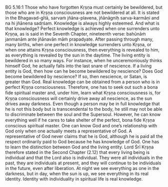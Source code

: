 BG 5.16:1	Those who have forgotten Kṛṣṇa must certainly be bewildered, but those who are in Kṛṣṇa consciousness are not bewildered at all. It is stated in the Bhagavad-gītā, sarvaṁ jñāna-plavena, jñānāgniḥ sarva-karmāṇi and na hi jñānena sadṛśam. Knowledge is always highly esteemed. And what is that knowledge? Perfect knowledge is achieved when one surrenders unto Kṛṣṇa, as is said in the Seventh Chapter, nineteenth verse: bahūnāṁ janmanām ante jñānavān māṁ prapadyate. After passing through many, many births, when one perfect in knowledge surrenders unto Kṛṣṇa, or when one attains Kṛṣṇa consciousness, then everything is revealed to him, as everything is revealed by the sun in the daytime. The living entity is bewildered in so many ways. For instance, when he unceremoniously thinks himself God, he actually falls into the last snare of nescience. If a living entity is God, then how can he become bewildered by nescience? Does God become bewildered by nescience? If so, then nescience, or Satan, is greater than God. Real knowledge can be obtained from a person who is in perfect Kṛṣṇa consciousness. Therefore, one has to seek out such a bona ﬁde spiritual master and, under him, learn what Kṛṣṇa consciousness is, for Kṛṣṇa consciousness will certainly drive away all nescience, as the sun drives away darkness. Even though a person may be in full knowledge that he is not this body but is transcendental to the body, he still may not be able to discriminate between the soul and the Supersoul. However, he can know everything well if he cares to take shelter of the perfect, bona ﬁde Kṛṣṇa conscious spiritual master. One can know God and one’s relationship with God only when one actually meets a representative of God. A representative of God never claims that he is God, although he is paid all the respect ordinarily paid to God because he has knowledge of God. One has to learn the distinction between God and the living entity. Lord Śrī Kṛṣṇa therefore stated in the Second Chapter (2.12) that every living being is individual and that the Lord also is individual. They were all individuals in the past, they are individuals at present, and they will continue to be individuals in the future, even after liberation. At night we see everything as one in the darkness, but in day, when the sun is up, we see everything in its real identity. Identity with individuality in spiritual life is real knowledge.